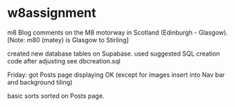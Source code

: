 # w8assignment

m8 Blog comments on the M8 motorway in Scotland (Edinburgh - Glasgow).
[Note: m80 (matey) is Glasgow to Stirling]

created new database tables on Supabase.
used suggested SQL creation code after adjusting see dbcreation.sql

Friday:
got Posts page displaying OK (except for images insert into Nav bar and background tiling)

basic sorts sorted on Posts page.
